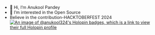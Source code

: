 - 👋 Hi, I’m Anukool Pandey
- 👀 I’m interested in the Open Source 
-  Believe in the contribution-HACKTOBERFEST 2024
  [![An image of @anukool324's Holopin badges, which is a link to view their full Holopin profile](https://holopin.me/anukool324)](https://holopin.io/@anukool324)


